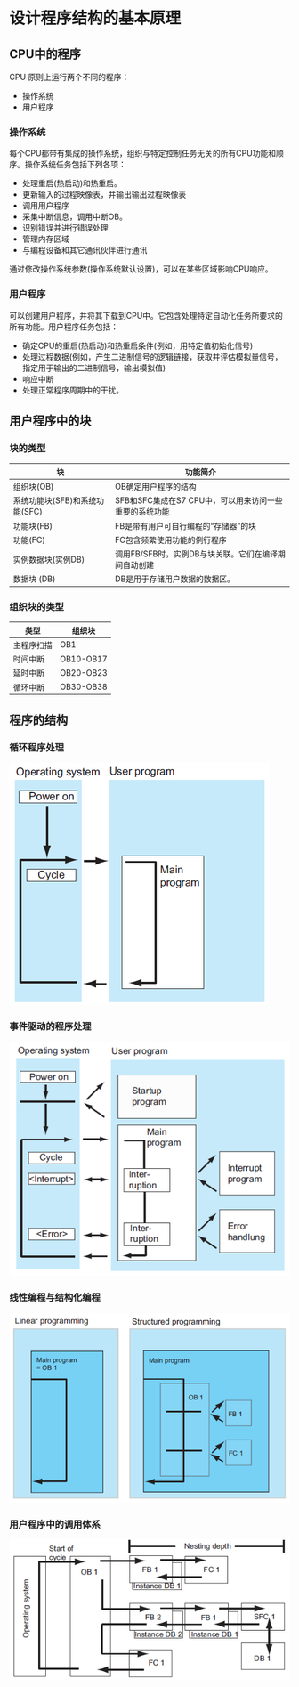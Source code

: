 # 设计程序结构的基本原理
## CPU中的程序
CPU 原则上运行两个不同的程序：
- 操作系统
- 用户程序

### 操作系统
每个CPU都带有集成的操作系统，组织与特定控制任务无关的所有CPU功能和顺序。操作系统任务包括下列各项：
- 处理重启(热启动)和热重启。
- 更新输入的过程映像表，并输出输出过程映像表
- 调用用户程序
- 采集中断信息，调用中断OB。
- 识别错误并进行错误处理
- 管理内存区域
- 与编程设备和其它通讯伙伴进行通讯

通过修改操作系统参数(操作系统默认设置)，可以在某些区域影响CPU响应。

### 用户程序
可以创建用户程序，并将其下载到CPU中。它包含处理特定自动化任务所要求的所有功能。用户程序任务包括：
- 确定CPU的重启(热启动)和热重启条件(例如，用特定值初始化信号)
- 处理过程数据(例如，产生二进制信号的逻辑链接，获取并评估模拟量信号，指定用于输出的二进制信号，输出模拟值)
- 响应中断
- 处理正常程序周期中的干扰。

## 用户程序中的块
### 块的类型

|块								| 功能简介												|
|-------------------------------|-------------------------------------------------------|
|组织块(OB)						|OB确定用户程序的结构									|
|系统功能块(SFB)和系统功能(SFC)	|SFB和SFC集成在S7 CPU中，可以用来访问一些重要的系统功能	|
|功能块(FB)						|FB是带有用户可自行编程的“存储器”的块					|
|功能(FC)						|FC包含频繁使用功能的例行程序							|
|实例数据块(实例DB)				|调用FB/SFB时，实例DB与块关联。它们在编译期间自动创建	|
|数据块 (DB)					|DB是用于存储用户数据的数据区。							|


### 组织块的类型
|类型 							|组织块 		|
|-------------------------------|---------------|
|主程序扫描						|OB1			|
|时间中断						|OB10-OB17		|
|延时中断						|OB20-OB23		|
|循环中断						|OB30-OB38		|						


## 程序的结构
### 循环程序处理
![循环程序处理](image/循环程序处理.png)

### 事件驱动的程序处理
![事件驱动的程序处理](image/事件驱动的程序处理.png)

### 线性编程与结构化编程
![线性编程与结构化编程](image/线性编程与结构化编程.png)

### 用户程序中的调用体系
![用户程序中的调用体系](image/用户程序中的调用体系.png)